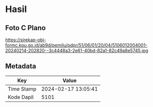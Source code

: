 # Hasil

## Foto C Plano

https://sirekap-obj-formc.kpu.go.id/ab9d/pemilu/pdpr/51/06/01/20/04/5106012004001-20240214-202820--3c4448a3-2e61-40bd-82a1-82c49a8e5745.jpg


## Metadata

| Key        | Value               |
| ---------- | ------------------- |
| Time Stamp | 2024-02-17 13:05:41 |
| Kode Dapil | 5101                |



